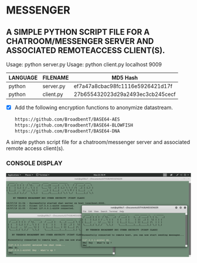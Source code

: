 # MESSENGER
## A SIMPLE PYTHON SCRIPT FILE FOR A CHATROOM/MESSENGER SERVER AND ASSOCIATED REMOTEACCESS CLIENT(S).

Usage: python server.py
Usage: python client.py localhost 9009

| LANGUAGE  | FILENAME  | MD5 Hash                         |
|------     |------     | -------                          |
| python    | server.py | ef7a47a8cbac98fc1116e5926421d17f |
| python    | client.py | 27b655432023d29a2493ec3cb245cecf |

- [x] Add the following encryption functions to anonymize datastream.

      https://github.com/BroadbentT/BASE64-AES
      https://github.com/BroadbentT/BASE64-BLOWFISH
      https://github.com/BroadbentT/BASE64-DNA
      
 A simple python script file for a chatroom/messenger server and associated remote access client(s).
 
### CONSOLE DISPLAY
![Screenshot](picture1.png)
